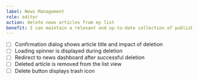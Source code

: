 ```yaml
---
label: News Management
role: editor
action: delete news articles from my list
benefit: I can maintain a relevant and up-to-date collection of published content
---
```


- [ ] Confirmation dialog shows article title and impact of deletion
- [ ] Loading spinner is displayed during deletion
- [ ] Redirect to news dashboard after successful deletion
- [ ] Deleted article is removed from the list view
- [ ] Delete button displays trash icon
